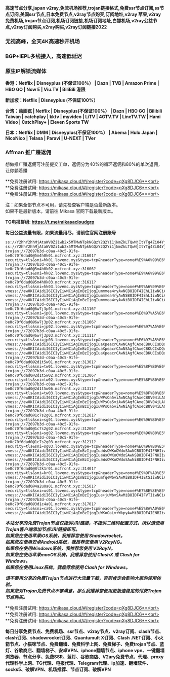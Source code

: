 **高速节点分享,japan v2ray,免流机场推荐,trojan链接格式,免费ssr节点订阅,ss节点订阅,美国ssr节点,日本免费节点,v2ray节点购买,订阅地址,v2ray 苹果,v2ray 免费机场,trojan节点订阅,机场订阅链接,机场订阅地址,白嫖机场,v2ray公益节点,v2ray订阅购买,v2ray购买,v2ray订阅链接2022**

### 无视高峰，全天4K高速秒开机场
### BGP+IEPL多线接入，高速低延迟
### 原生IP解锁流媒体

**香港：Netflix | Disneyplus (不保证100%） | Dazn | TVB | Amazon Prime | HBO GO | Now E | Viu.TV | BiliBili 港限**

**新加坡：Netflix | Disneyplus (不保证100%）**

**台湾：动画疯 | Netflix | Disneyplus(不保证100%） | Dazn | HBO GO | Bilibili Taiwan | catchplay | kktv | myvideo | LiTV | 4GTV.TV | LineTV.TW | Hami Video | CatchPlay+ | Eleven Sports TW**

**日本：Netflix | DMM | Disneyplus(不保证100%） | Abema | Hulu Japan | NicoNico | Telasa | Paravi | U-NEXT | TVer**

### Affman 推广赚返佣
想做推广赚返佣可注册提交工单，返佣分为40%的循环返佣和80%的单次返佣，让你躺着赚


**免费注册试用: https://mikasa.cloud/#/register?code=qXg8DJC6**<br/>
**免费注册试用: https://mikasa.cloud/#/register?code=qXg8DJC6**<br/>
**免费注册试用: https://mikasa.cloud/#/register?code=qXg8DJC6**<br/>

注：如果全部节点不可用，请先检查客户端是否最新版本。<br/>
  如果不是最新版本，请前往 Mikasa 官网下载最新版本。

**TG电报群组: https://t.me/mikasacloudgrp**

**每日公益流量有限，如果流量用尽，请前往官网注册账号**

```
ss://Y2hhY2hhMjAtaWV0Zi1wb2x5MTMwNTpkNGQzY2Q2Yi1jNmZkLTQwNjItYTg4Zi04YjEwMmMzMTExNWU=@1.1.1.1:53#%E6%97%A0%E6%B3%95%E4%BD%BF%E7%94%A8%E8%AF%B7%E6%9D%A5%E5%AE%98%E7%BD%91%E6%9B%B4%E6%96%B0%E8%AE%A2%E9%98%85
ss://Y2hhY2hhMjAtaWV0Zi1wb2x5MTMwNTpkNGQzY2Q2Yi1jNmZkLTQwNjItYTg4Zi04YjEwMmMzMTExNWU=@1.1.1.1:53#%E5%AE%98%E6%96%B9%E7%BD%91%E7%AB%99%EF%BC%9Amikasa.cloud
trojan://72097b3d-c0aa-40c5-91fe-be0c70f6dad0@5m4h0k01.mcfront.xyz:31601?security=tls&sni=hk01.lovemc.xyz&type=tcp&headerType=none#%E9%A6%99%E6%B8%AF%2001%20%7C%201x%20HK
trojan://72097b3d-c0aa-40c5-91fe-be0c70f6dad0@5m4h0k02.mcfront.xyz:31606?security=tls&sni=hk02.lovemc.xyz&type=tcp&headerType=none#%E9%A6%99%E6%B8%AF%2002%20%7C%201x%20HK
trojan://72097b3d-c0aa-40c5-91fe-be0c70f6dad0@5m4h0k03.mcfront.xyz:31611?security=tls&sni=hk03.lovemc.xyz&type=tcp&headerType=none#%E9%A6%99%E6%B8%AF%2003%20%7C%201x%20HK
vmess://ew0KICAidiI6ICIyIiwNCiAgInBzIjogIummmea4ryAwNCB8IDF4IEhLIiwNCiAgImFkZCI6ICI1bTRoMGswNC5tY2Zyb250Lnh5eiIsDQogICJwb3J0IjogIjMxNjAxIiwNCiAgImlkIjogIjcyMDk3YjNkLWMwYWEtNDBjNS05MWZlLWJlMGM3MGY2ZGFkMCIsDQogICJhaWQiOiAiMCIsDQogICJzY3kiOiAiYXV0byIsDQogICJuZXQiOiAidGNwIiwNCiAgInR5cGUiOiAibm9uZSIsDQogICJob3N0IjogIiIsDQogICJwYXRoIjogIiIsDQogICJ0bHMiOiAidGxzIiwNCiAgInNuaSI6ICJoazA0LmxvdmVtYy54eXoiLA0KICAiYWxwbiI6ICIiDQp9
vmess://ew0KICAidiI6ICIyIiwNCiAgInBzIjogIummmea4ryAwNSB8IDF4IEhLIiwNCiAgImFkZCI6ICI1bTRoMGswNS5tY2Zyb250Lnh5eiIsDQogICJwb3J0IjogIjMxNjA2IiwNCiAgImlkIjogIjcyMDk3YjNkLWMwYWEtNDBjNS05MWZlLWJlMGM3MGY2ZGFkMCIsDQogICJhaWQiOiAiMCIsDQogICJzY3kiOiAiYXV0byIsDQogICJuZXQiOiAidGNwIiwNCiAgInR5cGUiOiAibm9uZSIsDQogICJob3N0IjogIiIsDQogICJwYXRoIjogIiIsDQogICJ0bHMiOiAidGxzIiwNCiAgInNuaSI6ICJoazA1LmxvdmVtYy54eXoiLA0KICAiYWxwbiI6ICIiDQp9
vmess://ew0KICAidiI6ICIyIiwNCiAgInBzIjogIummmea4ryAwNiB8IDF4IEhLIiwNCiAgImFkZCI6ICI1bTRoMGswNi5tY2Zyb250Lnh5eiIsDQogICJwb3J0IjogIjMxNjExIiwNCiAgImlkIjogIjcyMDk3YjNkLWMwYWEtNDBjNS05MWZlLWJlMGM3MGY2ZGFkMCIsDQogICJhaWQiOiAiMCIsDQogICJzY3kiOiAiYXV0byIsDQogICJuZXQiOiAidGNwIiwNCiAgInR5cGUiOiAibm9uZSIsDQogICJob3N0IjogIiIsDQogICJwYXRoIjogIiIsDQogICJ0bHMiOiAidGxzIiwNCiAgInNuaSI6ICJoazA2LmxvdmVtYy54eXoiLA0KICAiYWxwbiI6ICIiDQp9
trojan://72097b3d-c0aa-40c5-91fe-be0c70f6dad0@6w7j3p01.mcfront.xyz:31116?security=tls&sni=jp01.lovemc.xyz&type=tcp&headerType=none#%E6%97%A5%E6%9C%AC%2001%20%7C%201x%20JP
trojan://72097b3d-c0aa-40c5-91fe-be0c70f6dad0@6w7j3p02.mcfront.xyz:31106?security=tls&sni=jp02.lovemc.xyz&type=tcp&headerType=none#%E6%97%A5%E6%9C%AC%2002%20%20%7C%201x%20JP
trojan://72097b3d-c0aa-40c5-91fe-be0c70f6dad0@6w7j3p03.mcfront.xyz:31111?security=tls&sni=jp03.lovemc.xyz&type=tcp&headerType=none#%E6%97%A5%E6%9C%AC%2003%20%20%7C%201x%20JP
vmess://ew0KICAidiI6ICIyIiwNCiAgInBzIjogIuaXpeacrCAwNCAgfCAxeCBKUCIsDQogICJhZGQiOiAiNnc3ajNwMDQubWNmcm9udC54eXoiLA0KICAicG9ydCI6ICIzMTExNiIsDQogICJpZCI6ICI3MjA5N2IzZC1jMGFhLTQwYzUtOTFmZS1iZTBjNzBmNmRhZDAiLA0KICAiYWlkIjogIjAiLA0KICAic2N5IjogImF1dG8iLA0KICAibmV0IjogInRjcCIsDQogICJ0eXBlIjogIm5vbmUiLA0KICAiaG9zdCI6ICIiLA0KICAicGF0aCI6ICIiLA0KICAidGxzIjogInRscyIsDQogICJzbmkiOiAianAwNC5sb3ZlbWMueHl6IiwNCiAgImFscG4iOiAiIg0KfQ==
vmess://ew0KICAidiI6ICIyIiwNCiAgInBzIjogIuaXpeacrCAwNSAgfCAxeCBKUCIsDQogICJhZGQiOiAiNnc3ajNwMDUubWNmcm9udC54eXoiLA0KICAicG9ydCI6ICIzMTEwNiIsDQogICJpZCI6ICI3MjA5N2IzZC1jMGFhLTQwYzUtOTFmZS1iZTBjNzBmNmRhZDAiLA0KICAiYWlkIjogIjAiLA0KICAic2N5IjogImF1dG8iLA0KICAibmV0IjogInRjcCIsDQogICJ0eXBlIjogIm5vbmUiLA0KICAiaG9zdCI6ICIiLA0KICAicGF0aCI6ICIiLA0KICAidGxzIjogInRscyIsDQogICJzbmkiOiAianAwNS5sb3ZlbWMueHl6IiwNCiAgImFscG4iOiAiIg0KfQ==
vmess://ew0KICAidiI6ICIyIiwNCiAgInBzIjogIuaXpeacrCAwNiAgfCAxeCBKUCIsDQogICJhZGQiOiAiNnc3ajNwMDYubWNmcm9udC54eXoiLA0KICAicG9ydCI6ICIzMTExMSIsDQogICJpZCI6ICI3MjA5N2IzZC1jMGFhLTQwYzUtOTFmZS1iZTBjNzBmNmRhZDAiLA0KICAiYWlkIjogIjAiLA0KICAic2N5IjogImF1dG8iLA0KICAibmV0IjogInRjcCIsDQogICJ0eXBlIjogIm5vbmUiLA0KICAiaG9zdCI6ICIiLA0KICAicGF0aCI6ICIiLA0KICAidGxzIjogInRscyIsDQogICJzbmkiOiAianAwNi5sb3ZlbWMueHl6IiwNCiAgImFscG4iOiAiIg0KfQ==
trojan://72097b3d-c0aa-40c5-91fe-be0c70f6dad0@2d1t5w01.mcfront.xyz:31301?security=tls&sni=tw01.lovemc.xyz&type=tcp&headerType=none#%E5%8F%B0%E6%B9%BE%2001%20%20%7C%201x%20TWN
trojan://72097b3d-c0aa-40c5-91fe-be0c70f6dad0@2d1t5w02.mcfront.xyz:31306?security=tls&sni=tw02.lovemc.xyz&type=tcp&headerType=none#%E5%8F%B0%E6%B9%BE%2002%20%20%7C%201x%20TWN
trojan://72097b3d-c0aa-40c5-91fe-be0c70f6dad0@2d1t5w06.mcfront.xyz:31311?security=tls&sni=tw03.lovemc.xyz&type=tcp&headerType=none#%E5%8F%B0%E6%B9%BE%2003%20%20%7C%201x%20TWN
vmess://ew0KICAidiI6ICIyIiwNCiAgInBzIjogIuWPsOa5viAwNCAgfCAxeCBUV04iLA0KICAiYWRkIjogIjJkMXQ1dzA0Lm1jZnJvbnQueHl6IiwNCiAgInBvcnQiOiAiMzEzMDEiLA0KICAiaWQiOiAiNzIwOTdiM2QtYzBhYS00MGM1LTkxZmUtYmUwYzcwZjZkYWQwIiwNCiAgImFpZCI6ICIwIiwNCiAgInNjeSI6ICJhdXRvIiwNCiAgIm5ldCI6ICJ0Y3AiLA0KICAidHlwZSI6ICJub25lIiwNCiAgImhvc3QiOiAiIiwNCiAgInBhdGgiOiAiIiwNCiAgInRscyI6ICJ0bHMiLA0KICAic25pIjogInR3MDQubG92ZW1jLnh5eiIsDQogICJhbHBuIjogIiINCn0=
vmess://ew0KICAidiI6ICIyIiwNCiAgInBzIjogIuWPsOa5viAwNSAgfCAxeCBUV04iLA0KICAiYWRkIjogIjJkMXQ1dzA1Lm1jZnJvbnQueHl6IiwNCiAgInBvcnQiOiAiMzEzMDYiLA0KICAiaWQiOiAiNzIwOTdiM2QtYzBhYS00MGM1LTkxZmUtYmUwYzcwZjZkYWQwIiwNCiAgImFpZCI6ICIwIiwNCiAgInNjeSI6ICJhdXRvIiwNCiAgIm5ldCI6ICJ0Y3AiLA0KICAidHlwZSI6ICJub25lIiwNCiAgImhvc3QiOiAiIiwNCiAgInBhdGgiOiAiIiwNCiAgInRscyI6ICJ0bHMiLA0KICAic25pIjogInR3MDUubG92ZW1jLnh5eiIsDQogICJhbHBuIjogIiINCn0=
vmess://ew0KICAidiI6ICIyIiwNCiAgInBzIjogIuWPsOa5viAwNiAgfCAxeCBUV04iLA0KICAiYWRkIjogIjJkMXQ1dzA2Lm1jZnJvbnQueHl6IiwNCiAgInBvcnQiOiAiMzEzMTEiLA0KICAiaWQiOiAiNzIwOTdiM2QtYzBhYS00MGM1LTkxZmUtYmUwYzcwZjZkYWQwIiwNCiAgImFpZCI6ICIwIiwNCiAgInNjeSI6ICJhdXRvIiwNCiAgIm5ldCI6ICJ0Y3AiLA0KICAidHlwZSI6ICJub25lIiwNCiAgImhvc3QiOiAiIiwNCiAgInBhdGgiOiAiIiwNCiAgInRscyI6ICJ0bHMiLA0KICAic25pIjogInR3MDYubG92ZW1jLnh5eiIsDQogICJhbHBuIjogIiINCn0=
trojan://72097b3d-c0aa-40c5-91fe-be0c70f6dad0@1c7s2g01.mcfront.xyz:31201?security=tls&sni=sg01.lovemc.xyz&type=tcp&headerType=none#%E6%96%B0%E5%8A%A0%E5%9D%A1%2001%20%20%7C%201x%20SG
trojan://72097b3d-c0aa-40c5-91fe-be0c70f6dad0@1c7s2g02.mcfront.xyz:31206?security=tls&sni=sg02.lovemc.xyz&type=tcp&headerType=none#%E6%96%B0%E5%8A%A0%E5%9D%A1%2002%20%7C%201x%20SG
trojan://72097b3d-c0aa-40c5-91fe-be0c70f6dad0@1c7s2g03.mcfront.xyz:31211?security=tls&sni=sg03.lovemc.xyz&type=tcp&headerType=none#%E6%96%B0%E5%8A%A0%E5%9D%A1%2003%20%7C%201x%20SG
vmess://ew0KICAidiI6ICIyIiwNCiAgInBzIjogIuaWsOWKoOWdoSAwNCB8IDF4IFNHIiwNCiAgImFkZCI6ICIxYzdzMmcwNC5tY2Zyb250Lnh5eiIsDQogICJwb3J0IjogIjMxMjAxIiwNCiAgImlkIjogIjcyMDk3YjNkLWMwYWEtNDBjNS05MWZlLWJlMGM3MGY2ZGFkMCIsDQogICJhaWQiOiAiMCIsDQogICJzY3kiOiAiYXV0byIsDQogICJuZXQiOiAidGNwIiwNCiAgInR5cGUiOiAibm9uZSIsDQogICJob3N0IjogIiIsDQogICJwYXRoIjogIiIsDQogICJ0bHMiOiAidGxzIiwNCiAgInNuaSI6ICJzZzA0LmxvdmVtYy54eXoiLA0KICAiYWxwbiI6ICIiDQp9
vmess://ew0KICAidiI6ICIyIiwNCiAgInBzIjogIuaWsOWKoOWdoSAwNSB8IDF4IFNHIiwNCiAgImFkZCI6ICIxYzdzMmcwNS5tY2Zyb250Lnh5eiIsDQogICJwb3J0IjogIjMxMjA2IiwNCiAgImlkIjogIjcyMDk3YjNkLWMwYWEtNDBjNS05MWZlLWJlMGM3MGY2ZGFkMCIsDQogICJhaWQiOiAiMCIsDQogICJzY3kiOiAiYXV0byIsDQogICJuZXQiOiAidGNwIiwNCiAgInR5cGUiOiAibm9uZSIsDQogICJob3N0IjogIiIsDQogICJwYXRoIjogIiIsDQogICJ0bHMiOiAidGxzIiwNCiAgInNuaSI6ICJzZzA1LmxvdmVtYy54eXoiLA0KICAiYWxwbiI6ICIiDQp9
vmess://ew0KICAidiI6ICIyIiwNCiAgInBzIjogIuaWsOWKoOWdoSAwNiB8IDF4IFNHIiwNCiAgImFkZCI6ICIxYzdzMmcwNi5tY2Zyb250Lnh5eiIsDQogICJwb3J0IjogIjMxMjExIiwNCiAgImlkIjogIjcyMDk3YjNkLWMwYWEtNDBjNS05MWZlLWJlMGM3MGY2ZGFkMCIsDQogICJhaWQiOiAiMCIsDQogICJzY3kiOiAiYXV0byIsDQogICJuZXQiOiAidGNwIiwNCiAgInR5cGUiOiAibm9uZSIsDQogICJob3N0IjogIiIsDQogICJwYXRoIjogIiIsDQogICJ0bHMiOiAidGxzIiwNCiAgInNuaSI6ICJzZzA2LmxvdmVtYy54eXoiLA0KICAiYWxwbiI6ICIiDQp9
trojan://72097b3d-c0aa-40c5-91fe-be0c70f6dad0@8l2k1r01.mcfront.xyz:31401?security=tls&sni=kr01.lovemc.xyz&type=tcp&headerType=none#%E9%9F%A9%E5%9B%BD%2001%20%7C%201x%20KR
vmess://ew0KICAidiI6ICIyIiwNCiAgInBzIjogIumfqeWbvSAwMiB8IDF4IEtSIiwNCiAgImFkZCI6ICI4bDJrMXIwNC5tY2Zyb250Lnh5eiIsDQogICJwb3J0IjogIjMxNDAxIiwNCiAgImlkIjogIjcyMDk3YjNkLWMwYWEtNDBjNS05MWZlLWJlMGM3MGY2ZGFkMCIsDQogICJhaWQiOiAiMCIsDQogICJzY3kiOiAiYXV0byIsDQogICJuZXQiOiAidGNwIiwNCiAgInR5cGUiOiAibm9uZSIsDQogICJob3N0IjogIiIsDQogICJwYXRoIjogIiIsDQogICJ0bHMiOiAidGxzIiwNCiAgInNuaSI6ICJrcjA0LmxvdmVtYy54eXoiLA0KICAiYWxwbiI6ICIiDQp9
trojan://72097b3d-c0aa-40c5-91fe-be0c70f6dad0@4a2u0a01.mcfront.xyz:31501?security=tls&sni=us01.lovemc.xyz&type=tcp&headerType=none#%E7%BE%8E%E5%9B%BD%2001%20%7C%201x%20US
vmess://ew0KICAidiI6ICIyIiwNCiAgInBzIjogIue+juWbvSAwMiB8IDF4IFVTIiwNCiAgImFkZCI6ICI0YTJ1MGEwNC5tY2Zyb250Lnh5eiIsDQogICJwb3J0IjogIjMxNTAxIiwNCiAgImlkIjogIjcyMDk3YjNkLWMwYWEtNDBjNS05MWZlLWJlMGM3MGY2ZGFkMCIsDQogICJhaWQiOiAiMCIsDQogICJzY3kiOiAiYXV0byIsDQogICJuZXQiOiAidGNwIiwNCiAgInR5cGUiOiAibm9uZSIsDQogICJob3N0IjogIiIsDQogICJwYXRoIjogIiIsDQogICJ0bHMiOiAidGxzIiwNCiAgInNuaSI6ICJ1czA0LmxvdmVtYy54eXoiLA0KICAiYWxwbiI6ICIiDQp9
trojan://72097b3d-c0aa-40c5-91fe-be0c70f6dad0@3d1c4a01.mcfront.xyz:31701?security=tls&sni=ca01.lovemc.xyz&type=tcp&headerType=none#%E5%8A%A0%E6%8B%BF%E5%A4%A7%2001%20%7C%201x%20CA
vmess://ew0KICAidiI6ICIyIiwNCiAgInBzIjogIuWKoOaLv+WkpyAwMiB8IDF4IENBIiwNCiAgImFkZCI6ICIzZDFjNGEwNC5tY2Zyb250Lnh5eiIsDQogICJwb3J0IjogIjMxNzAxIiwNCiAgImlkIjogIjcyMDk3YjNkLWMwYWEtNDBjNS05MWZlLWJlMGM3MGY2ZGFkMCIsDQogICJhaWQiOiAiMCIsDQogICJzY3kiOiAiYXV0byIsDQogICJuZXQiOiAidGNwIiwNCiAgInR5cGUiOiAibm9uZSIsDQogICJob3N0IjogIiIsDQogICJwYXRoIjogIiIsDQogICJ0bHMiOiAidGxzIiwNCiAgInNuaSI6ICJjYTA0LmxvdmVtYy54eXoiLA0KICAiYWxwbiI6ICIiDQp9

```

***本站分享的免费Trojan节点仅提供URI链接，不提供二维码配置方式，所以请使用Trojan客户端添加节点URI链接即可。***<br/>
***如果您在使用苹果iOS系统，我推荐您使用 Shadowrocket。***<br/>
***如果您在使用安卓Android系统，我推荐您使用 V2RayNG。***<br/>
***如果您在使用Windows系统，我推荐您使用 V2RayN。***<br/>
***如果您在使用苹果macOS系统，我推荐您使用 ClashX 或 Clash  for Windows。***<br/>
***如果您在使用Linux系统，我推荐您使用 Clash  for Windows。***<br/>

***请不要用分享的免费Trojan节点进行大流量下载，否则肯定会影响大家的使用体验。***<br/>
***如果您对Trojan免费节点不够满意，那么我推荐您使用更极速稳定的付费Trojan节点购买。***<br/>

**免费注册试用: https://mikasa.cloud/#/register?code=qXg8DJC6**<br/>
**免费注册试用: https://mikasa.cloud/#/register?code=qXg8DJC6**<br/>
**免费注册试用: https://mikasa.cloud/#/register?code=qXg8DJC6**<br/>

**每日分享免费节点、免费机场、ssr节点、v2ray节点、v2ray订阅、clash节点、clash订阅、shadowrocket订阅、Quantumult X订阅、Clash .NET订阅、小火箭节点、小猫咪节点、免费翻墙、免费科学上网、免费梯子、免费trojan节点、蓝灯、谷歌商店、翻墙梯子、安卓VPN、iphone翻墙节点、iphone vpn、一键翻墙浏览器、节点分享、免费SSR、蓝灯、谷歌商店、V2ary免费节点、代理、proxy代理科学上网、TG代理、电报代理、Telegram代理、ip加速、翻墙软件、socks5、破解VPN、机场推荐、节点订阅、破解VPN**
